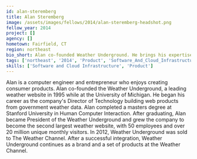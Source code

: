 ```yaml
---
id: alan-steremberg
title: Alan Steremberg
image: /assets/images/fellows/2014/alan-steremberg-headshot.png
fellow_year: 2014
project: []
agency: []
hometown: Fairfield, CT
region: northeast
bio_short: Alan co-founded Weather Underground. He brings his expertise in CS, weather and consumer product development to the NOAA as a PIF.
tags: ['northeast', '2014', 'Product', 'Software_And_Cloud_Infrastructure']
skills: ['Software and Cloud Infrastructure', 'Product']
---
```


Alan is a computer engineer and entrepreneur who enjoys creating consumer products. Alan co-founded the Weather Underground, a leading weather website in 1995 while at the University of Michigan. He began his career as the company's Director of Technology building web products from government weather data. Alan completed a masters degree at Stanford University in Human Computer Interaction. After graduating, Alan became President of the Weather Underground and grew the company to become the second largest weather website, with 50 employees and over 20 million unique monthly visitors. In 2012, Weather Underground was sold to The Weather Channel. After a successful integration, Weather Underground continues as a brand and a set of products at the Weather Channel.
